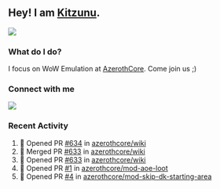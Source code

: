 ## Hey! I am [Kitzunu](https://Github.com/Kitzunu).

<!--<a href="https://github-readme-stats.kitzunu.vercel.app/api?username=Kitzunu&show_icons=true&theme=dark">
  <img align="center" src="https://github-readme-stats.kitzunu.vercel.app/api?username=Kitzunu&show_icons=true&theme=dark" />
</a>-->
<a href="https://github-readme-stats.kitzunu.vercel.app/api?username=Kitzunu&show_icons=true&theme=dark">
  <img align="center" src="https://github-readme-stats.vercel.app/api/top-langs/?username=Kitzunu&layout=compact&theme=dark" />
</a>

### What do I do?

I focus on WoW Emulation at [AzerothCore](https://Github.com/AzerothCore). Come join us ;)

### Connect with me
[![](https://img.shields.io/badge/AzerothCore%20Discord-Connect%20with%20me!-green)](https://discord.com/invite/gkt4y2x)

### Recent Activity

<!--START_SECTION:activity-->
1. 💪 Opened PR [#634](https://github.com/azerothcore/wiki/pull/634) in [azerothcore/wiki](https://github.com/azerothcore/wiki)
2. 🎉 Merged PR [#633](https://github.com/azerothcore/wiki/pull/633) in [azerothcore/wiki](https://github.com/azerothcore/wiki)
3. 💪 Opened PR [#633](https://github.com/azerothcore/wiki/pull/633) in [azerothcore/wiki](https://github.com/azerothcore/wiki)
4. 💪 Opened PR [#1](https://github.com/azerothcore/mod-aoe-loot/pull/1) in [azerothcore/mod-aoe-loot](https://github.com/azerothcore/mod-aoe-loot)
5. 💪 Opened PR [#4](https://github.com/azerothcore/mod-skip-dk-starting-area/pull/4) in [azerothcore/mod-skip-dk-starting-area](https://github.com/azerothcore/mod-skip-dk-starting-area)
<!--END_SECTION:activity-->
